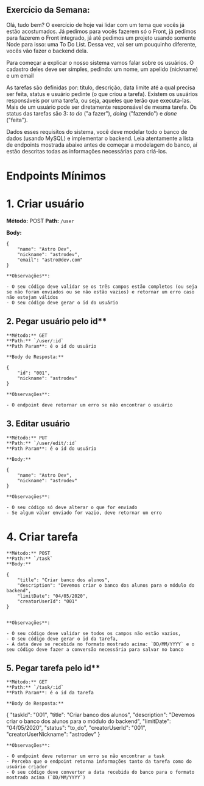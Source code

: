 ## Exercício da Semana:

Olá, tudo bem? O exercício de hoje vai lidar com um tema que vocês já estão acostumados. Já pedimos para vocês fazerem só o Front, já pedimos para fazerem o Front integrado, já até pedimos um projeto usando somente Node para isso: uma To Do List. Dessa vez, vai ser um pouquinho diferente, vocês vão fazer o backend dela.

Para começar a explicar o nosso sistema vamos falar sobre os usuários. O cadastro deles deve ser simples, pedindo: um nome, um apelido (nickname) e um email

As tarefas são definidas por: título, descrição, data limite até a qual precisa ser feita, status e usuário pedinte (o que criou a tarefa). Existem os usuários responsáveis por uma tarefa, ou seja, aqueles que terão que executa-las. Mais de um usuário pode ser diretamente responsável de mesma tarefa. Os status das tarefas são 3: _to do_ ("a fazer"), _doing_ ("fazendo") e _done_ ("feita").

Dados esses requisitos do sistema, você deve modelar todo o banco de dados (usando MySQL) e implementar o backend. Leia atentamente a lista de endpoints mostrada abaixo antes de começar a modelagem do banco, aí estão descritas todas as informações necessárias para criá-los.

# Endpoints Mínimos

# 1. Criar usuário

**Método:** POST
**Path:** `/user`

**Body:**

    {
    	"name": "Astro Dev",
    	"nickname": "astrodev",
    	"email": "astro@dev.com"
    }

    **Observações**:

    - O seu código deve validar se os três campos estão completos (ou seja se não foram enviados ou se não estão vazios) e retornar um erro caso não estejam válidos
    - O seu código deve gerar o id do usuário

## 2. Pegar usuário pelo id\*\*

    **Método:** GET
    **Path:** `/user/:id`
    **Path Param**: é o id do usuário

    **Body de Resposta:**

    {
    	"id": "001",
    	"nickname": "astrodev"
    }

    **Observações**:

    - O endpoint deve retornar um erro se não encontrar o usuário

## 3. Editar usuário

    **Método:** PUT
    **Path:** `/user/edit/:id`
    **Path Param**: é o id do usuário

    **Body:**

    {
    	"name": "Astro Dev",
    	"nickname": "astrodev"
    }

    **Observações**:

    - O seu código só deve alterar o que for enviado
    - Se algum valor enviado for vazio, deve retornar um erro

# 4. Criar tarefa

    **Método:** POST
    **Path:** `/task`
    **Body:**

    {
    	"title": "Criar banco dos alunos",
    	"description": "Devemos criar o banco dos alunos para o módulo do backend",
    	"limitDate": "04/05/2020",
    	"creatorUserId": "001"
    }


    **Observações**:

    - O seu código deve validar se todos os campos não estão vazios,
    - O seu código deve gerar o id da tarefa,
    - A data deve se recebida no formato mostrado acima: `DD/MM/YYYY` e o seu código deve fazer a conversão necessária para salvar no banco

## 5. Pegar tarefa pelo id\*\*

    **Método:** GET
    **Path:** `/task/:id`
    **Path Param**: é o id da tarefa

    **Body de Resposta:**

{
"taskId": "001",
"title": "Criar banco dos alunos",
"description": "Devemos criar o banco dos alunos para o módulo do backend",
"limitDate": "04/05/2020",
"status": "to_do",
"creatorUserId": "001",
"creatorUserNickname": "astrodev"
}

    **Observações**:

    - O endpoint deve retornar um erro se não encontrar a task
    - Perceba que o endpoint retorna informações tanto da tarefa como do usuário criador
    - O seu código deve converter a data recebida do banco para o formato mostrado acima (`DD/MM/YYYY`)
